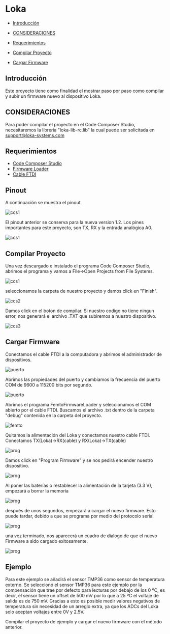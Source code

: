 Loka
====

-   [Introducción](#introduccion)

-   [CONSIDERACIONES](#consideraciones)

-   [Requerimientos](#requirimientos)

-   [Compilar Proyecto](#compilar-proyecto)

-   [Cargar Firmware](#cargar-firmware)



Introducción
------------
Este proyecto tiene como finalidad el mostrar paso por paso como compilar y subir un firmware nuevo al dispositivo Loka.   

CONSIDERACIONES
---------------
Para poder compilar el proyecto en el Code Composer Studio, necesitaremos la libreria "loka-lib-rc.lib" la cual puede ser solicitada en support@loka-systems.com

Requerimientos
--------------
-   [Code Composer Studio](http://www.ti.com/tool/ccstudio)
-   [Firmware Loader](http://www.thought-creator.com/wp-content/uploads/2015/03/FemtoFirmwareLoader.zip)
-   [Cable FTDI](https://github.com/Iotnet/Loka/blob/master/imagenes/ftdi.jpeg)

Pinout
------
A continuación se muestra el pinout.

![ccs1](https://github.com/Iotnet/Loka/blob/master/imagenes/pinout_loka.png?raw=true)

El pinout anterior se conserva para la nueva version 1.2. Los pines importantes para este proyecto, son TX, RX y la entrada analógica A0.

![ccs1](https://github.com/Iotnet/Loka/blob/master/imagenes/lokapinout.jpeg?raw=true)

Compilar Proyecto
-----------------
Una vez descargado e instalado el programa Code Composer Studio, abrimos el programa y vamos a File->Open Projects from File Systems.

![ccs1](https://github.com/Iotnet/Loka/blob/master/imagenes/ccs1.png?raw=true)

seleccionamos la carpeta de nuestro proyecto y damos click en "Finish". 

![ccs2](https://github.com/Iotnet/Loka/blob/master/imagenes/ccs2.png?raw=true)

Damos click en el boton de compilar. Si nuestro codigo no tiene ningun error, nos generará el archivo .TXT que subiremos a nuestro dispositivo.

![ccs3](https://github.com/Iotnet/Loka/blob/master/imagenes/ccs3.png?raw=true)

Cargar Firmware
---------------

Conectamos el cable FTDI a la computadora y abrimos el administrador de dispositivos.

![puerto](https://github.com/Iotnet/Loka/blob/master/imagenes/puerto.png?raw=true)

Abrimos las propiedades del puerto y cambiamos la frecuencia del puerto COM de 9600 a 115200 bits por segundo.

![puerto](https://github.com/Iotnet/Loka/blob/master/imagenes/puerto2.png?raw=true)

Abrimos el programa FemtoFirmwareLoader y seleccionamos el COM abierto por el cable FTDI. Buscamos el archivo .txt dentro de la carpeta "debug" contenida en la carpeta del proyecto.

![femto](https://github.com/Iotnet/Loka/blob/master/imagenes/femto.png?raw=true)

Quitamos la alimentación del Loka y conectamos nuestro cable FTDI. Conectamos TX(Loka)->RX(cable) y RX(Loka)->TX(cable)

![prog](https://github.com/Iotnet/Loka/blob/master/imagenes/prog.jpeg?raw=true)

Damos click en "Program Firmware" y se nos pedirá encender nuestro dispositivo.

![prog](https://github.com/Iotnet/Loka/blob/master/imagenes/loka10.png?raw=true)

Al poner las baterías o restablecer la alimentación de la tarjeta (3.3 V), empezará a borrar la memoria

![prog](https://github.com/Iotnet/Loka/blob/master/imagenes/loka11.png?raw=true)

después de unos segundos, empezará a cargar el nuevo firmware. Esto puede tardar, debido a que se programa por medio del protocolo serial

![prog](https://github.com/Iotnet/Loka/blob/master/imagenes/loka12.png?raw=true)

una vez terminado, nos aparecerá un cuadro de dialogo de que el nuevo Firmware a sido cargado exitosamente.

![prog](https://github.com/Iotnet/Loka/blob/master/imagenes/loka13.png?raw=true)

Ejemplo
-------

Para este ejemplo se añadirá el sensor TMP36 como sensor de temperatura externo. Se seleccionó el sensor TMP36 para este ejemplo por la compensación que trae por defecto para lecturas por debajo de los 0 ºC, es decir, el sensor tiene un offset de 500 mV por lo que  a 25 ºC el voltaje de salida es de 750 mV. Gracias a esto es posible medir valores negativos de temperatura sin necesidad de un arreglo extra, ya que los ADCs del Loka solo aceptan voltajes entre 0V y 2.5V. 

Compilar el proyecto de ejemplo y cargar el nuevo firmware con el método anterior.


